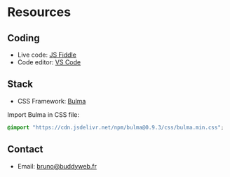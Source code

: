 # Resources

## Coding

* Live code: [JS Fiddle](https://jsfiddle.net/)
* Code editor: [VS Code](https://code.visualstudio.com/)

## Stack

* CSS Framework: [Bulma](https://bulma.io/)

Import Bulma in CSS file:
```css
@import "https://cdn.jsdelivr.net/npm/bulma@0.9.3/css/bulma.min.css";
```

## Contact

* Email: bruno@buddyweb.fr
